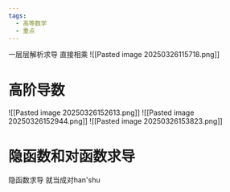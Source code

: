 ```yaml
---
tags:
  - 高等数学
  - 重点
---
```

一层层解析求导 直接相乘
![[Pasted image 20250326115718.png]]


# 高阶导数
![[Pasted image 20250326152613.png]]
![[Pasted image 20250326152944.png]]
![[Pasted image 20250326153823.png]]

# 隐函数和对函数求导
隐函数求导 就当成对han'shu
